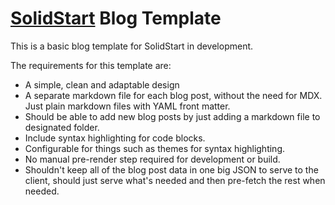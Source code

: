 # [SolidStart](https://docs.solidjs.com/solid-start) Blog Template

This is a basic blog template for SolidStart in development.

The requirements for this template are:

- A simple, clean and adaptable design
- A separate markdown file for each blog post, without the need for MDX. Just plain markdown files with YAML front matter.
- Should be able to add new blog posts by just adding a markdown file to designated folder.
- Include syntax highlighting for code blocks.
- Configurable for things such as themes for syntax highlighting.
- No manual pre-render step required for development or build.
- Shouldn't keep all of the blog post data in one big JSON to serve to the client, should just serve what's needed and then pre-fetch the rest when needed.

